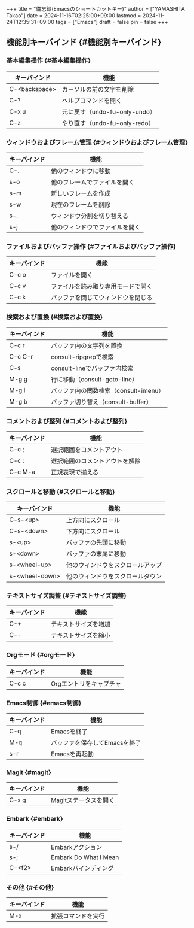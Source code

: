 +++
title = "備忘録(Emacsのショートカットキー)"
author = ["YAMASHITA Takao"]
date = 2024-11-16T02:25:00+09:00
lastmod = 2024-11-24T12:35:31+09:00
tags = ["Emacs"]
draft = false
pin = false
+++

## 機能別キーバインド {#機能別キーバインド}


### 基本編集操作 {#基本編集操作}

| キーバインド        | 機能                    |
|---------------|-----------------------|
| C-&lt;backspace&gt; | カーソルの前の文字を削除 |
| C-?                 | ヘルプコマンドを開く    |
| C-x u               | 元に戻す（undo-fu-only-undo） |
| C-z                 | やり直す（undo-fu-only-redo） |


### ウィンドウおよびフレーム管理 {#ウィンドウおよびフレーム管理}

| キーバインド | 機能            |
|--------|---------------|
| C-.    | 他のウィンドウに移動 |
| s-o    | 他のフレームでファイルを開く |
| s-m    | 新しいフレームを作成 |
| s-w    | 現在のフレームを削除 |
| s-.    | ウィンドウ分割を切り替える |
| s-j    | 他のウィンドウでファイルを開く |


### ファイルおよびバッファ操作 {#ファイルおよびバッファ操作}

| キーバインド | 機能              |
|--------|-----------------|
| C-c o  | ファイルを開く    |
| C-c v  | ファイルを読み取り専用モードで開く |
| C-c k  | バッファを閉じてウィンドウを閉じる |


### 検索および置換 {#検索および置換}

| キーバインド | 機能                      |
|--------|-------------------------|
| C-c r   | バッファ内の文字列を置換  |
| C-c C-r | consult-ripgrepで検索     |
| C-s     | consult-lineでバッファ内検索 |
| M-g g   | 行に移動（consult-goto-line） |
| M-g i   | バッファ内の関数検索（consult-imenu） |
| M-g b   | バッファ切り替え（consult-buffer） |


### コメントおよび整列 {#コメントおよび整列}

| キーバインド | 機能            |
|--------|---------------|
| C-c ;   | 選択範囲をコメントアウト |
| C-c :   | 選択範囲のコメントアウトを解除 |
| C-c M-a | 正規表現で揃える |


### スクロールと移動 {#スクロールと移動}

| キーバインド         | 機能             |
|----------------|----------------|
| C-s-&lt;up&gt;       | 上方向にスクロール |
| C-s-&lt;down&gt;     | 下方向にスクロール |
| s-&lt;up&gt;         | バッファの先頭に移動 |
| s-&lt;down&gt;       | バッファの末尾に移動 |
| s-&lt;wheel-up&gt;   | 他のウィンドウをスクロールアップ |
| s-&lt;wheel-down&gt; | 他のウィンドウをスクロールダウン |


### テキストサイズ調整 {#テキストサイズ調整}

| キーバインド | 機能       |
|--------|----------|
| C-+    | テキストサイズを増加 |
| C--    | テキストサイズを縮小 |


### Orgモード {#orgモード}

| キーバインド | 機能          |
|--------|-------------|
| C-c c  | Orgエントリをキャプチャ |


### Emacs制御 {#emacs制御}

| キーバインド | 機能              |
|--------|-----------------|
| C-q    | Emacsを終了       |
| M-q    | バッファを保存してEmacsを終了 |
| s-r    | Emacsを再起動     |


### Magit {#magit}

| キーバインド | 機能          |
|--------|-------------|
| C-x g  | Magitステータスを開く |


### Embark {#embark}

| キーバインド | 機能                  |
|--------|---------------------|
| s-/          | Embarkアクション      |
| s-;          | Embark Do What I Mean |
| C-&lt;f2&gt; | Embarkバインディング  |


### その他 {#その他}

| キーバインド | 機能      |
|--------|---------|
| M-x    | 拡張コマンドを実行 |
